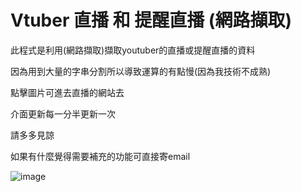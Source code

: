 # Vtuber 直播 和 提醒直播 (網路擷取)

此程式是利用(網路擷取)擷取youtuber的直播或提醒直播的資料

因為用到大量的字串分割所以導致運算的有點慢(因為我技術不成熟)

點擊圖片可進去直播的網站去

介面更新每一分半更新一次

請多多見諒

如果有什麼覺得需要補充的功能可直接寄email

![image](https://github.com/gink40501/test/blob/master/vtuber__jpg.PNG)

